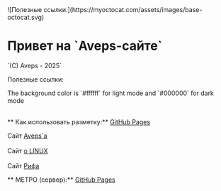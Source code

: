 <link rel="stylesheet" type="text/css" href="css/aveps.css">
![Полезные ссылки.](https://myoctocat.com/assets/images/base-octocat.svg)
<h1>Привет на  `Aveps-сайте`</h1>
`(C) Aveps - 2025`
<p>Полезные ссылки:</p>
The background color is `#ffffff` for light mode and `#000000` for dark mode
<br><br>

** Как использовать разметку:**
[GitHub Pages](https://docs.github.com/ru/get-started/writing-on-github/getting-started-with-writing-and-formatting-on-github/basic-writing-and-formatting-syntax)

Сайт <a class="tooltiplink" href="https://aveps.github.io/Aveps_book/aveps.html" data-title="Aveps сайт">Aveps`a</a>
<br><br>
Сайт <a class="tooltiplink" href="https://stm66.github.io/" data-title="Михаил stm66">о LINUX</a>
<br><br>
Сайт <a class="tooltiplink" href="https://rifsakha.github.io/" data-title="Риф">Рифа</a>

** МЕТРО (сервер):**
[GitHub Pages](https://77.37.218.18)
